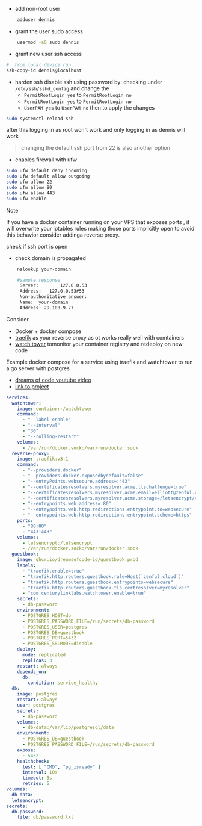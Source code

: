 - add non-root user
    
```sh 
    adduser dennis
```
- grant the user sudo access

```sh
    usermod -aG sudo dennis
```
- grant new user ssh access
 ```sh
#  from local device run
 ssh-copy-id dennis@localhost
 ```
- harden ssh 
disable ssh using password by: checking under `/etc/ssh/sshd_config` and change the 
  - `PermitRootLogin yes` to `PermitRootLogin no` 
  - `PermitRootLogin yes` to `PermitRootLogin no`
  - `UserPAM yes` to `UserPAM no` 
then to apply the changes
 ```sh
 sudo systemctl reload ssh
 ```  
 after this logging in as root won't work and only logging in as dennis will work
 > changing the default ssh port from 22 is also another option

- enables firewall with ufw
 ```sh
 sudo ufw default deny incoming
 sudo ufw default allow outgoing
 sudo ufw allow 22
 sudo ufw allow 80
 sudo ufw allow 443
 sudo ufw enable
 ``` 
> [!NOTE] 
> If you have a docker container running on your VPS that exposes ports , it will overwrite your iptables rules making those ports implicitly open to avoid this behavior consider addinga reverse proxy.

check if ssh port is open
- check domain is propagated
```sh
    nslookup your-domain

    #sample response
     Server:		127.0.0.53
     Address:	127.0.0.53#53
     Non-authoritative answer:
     Name:	your-domain
     Address: 29.108.9.77
```


Consider 
 - Docker + docker compose  
 - [traefik](https://traefik.io/traefik) as your reverse proxy as ot works really well with comtainers
- [watch tower](https://github.com/containrrr/watchtower) tomonitor your container registry and redeploy on new code 

Example docker compose for a service using traefik and watchtower to run a go server with postgres
- [dreams of code youtube video](https://t.co/oFVjVcidSW)
- [link to project](https://github.com/dreamsofcode-io/guestbook)
```yml
services:
  watchtower:
    image: containrrr/watchtower
    command:
      - "--label-enable"
      - "--interval"
      - "30"
      - "--rolling-restart"
    volumes:
      - /var/run/docker.sock:/var/run/docker.sock
  reverse-proxy:
    image: traefik:v3.1
    command:
      - "--providers.docker"
      - "--providers.docker.exposedbydefault=false"
      - "--entryPoints.websecure.address=:443"
      - "--certificatesresolvers.myresolver.acme.tlschallenge=true"
      - "--certificatesresolvers.myresolver.acme.email=elliott@zenful.cloud"
      - "--certificatesresolvers.myresolver.acme.storage=/letsencrypt/acme.json"
      - "--entrypoints.web.address=:80"
      - "--entrypoints.web.http.redirections.entrypoint.to=websecure"
      - "--entrypoints.web.http.redirections.entrypoint.scheme=https"
    ports:
      - "80:80"
      - "443:443"
    volumes:
      - letsencrypt:/letsencrypt
      - /var/run/docker.sock:/var/run/docker.sock
  guestbook:
    image: ghcr.io/dreamsofcode-io/guestbook:prod
    labels:
      - "traefik.enable=true"
      - "traefik.http.routers.guestbook.rule=Host(`zenful.cloud`)"
      - "traefik.http.routers.guestbook.entrypoints=websecure"
      - "traefik.http.routers.guestbook.tls.certresolver=myresolver"
      - "com.centurylinklabs.watchtower.enable=true"
    secrets:
      - db-password
    environment:
      - POSTGRES_HOST=db
      - POSTGRES_PASSWORD_FILE=/run/secrets/db-password
      - POSTGRES_USER=postgres
      - POSTGRES_DB=guestbook
      - POSTGRES_PORT=5432
      - POSTGRES_SSLMODE=disable
    deploy:
      mode: replicated
      replicas: 3
    restart: always
    depends_on:
      db:
        condition: service_healthy
  db:
    image: postgres
    restart: always
    user: postgres
    secrets:
      - db-password
    volumes:
      - db-data:/var/lib/postgresql/data
    environment:
      - POSTGRES_DB=guestbook
      - POSTGRES_PASSWORD_FILE=/run/secrets/db-password
    expose:
      - 5432
    healthcheck:
      test: [ "CMD", "pg_isready" ]
      interval: 10s
      timeout: 5s
      retries: 5
volumes:
  db-data:
  letsencrypt:
secrets:
  db-password:
    file: db/password.txt

```
